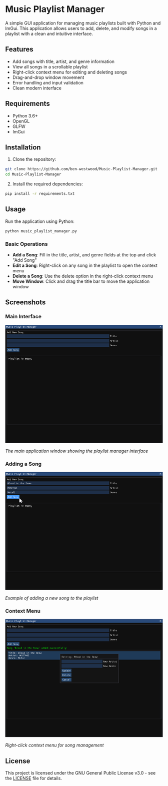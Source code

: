 # Music Playlist Manager

A simple GUI application for managing music playlists built with Python and ImGui. This application allows users to add, delete, and modify songs in a playlist with a clean and intuitive interface.

## Features

- Add songs with title, artist, and genre information
- View all songs in a scrollable playlist
- Right-click context menu for editing and deleting songs
- Drag-and-drop window movement
- Error handling and input validation
- Clean modern interface

## Requirements

- Python 3.6+
- OpenGL
- GLFW
- ImGui

## Installation

1. Clone the repository:
```bash
git clone https://github.com/ben-westwood/Music-Playlist-Manager.git
cd Music-Playlist-Manager
```

2. Install the required dependencies:
```bash
pip install -r requirements.txt
```

## Usage

Run the application using Python:
```bash
python music_playlist_manager.py
```

### Basic Operations

- **Add a Song**: Fill in the title, artist, and genre fields at the top and click "Add Song"
- **Edit a Song**: Right-click on any song in the playlist to open the context menu
- **Delete a Song**: Use the delete option in the right-click context menu
- **Move Window**: Click and drag the title bar to move the application window

## Screenshots

### Main Interface
![Main Interface](screenshots/main-interface.png)

*The main application window showing the playlist manager interface*

### Adding a Song
![Adding a Song](screenshots/add-song.png)

*Example of adding a new song to the playlist*

### Context Menu
![Context Menu](screenshots/context-menu.png)

*Right-click context menu for song management*

## License

This project is licensed under the GNU General Public License v3.0 - see the [LICENSE](LICENSE) file for details.
